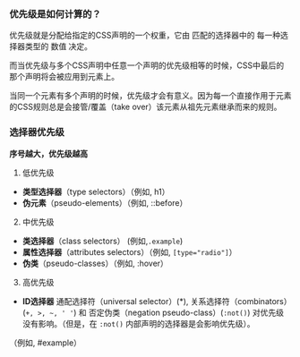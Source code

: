 ### 优先级是如何计算的？

优先级就是分配给指定的CSS声明的一个权重，它由 匹配的选择器中的 每一种选择器类型的 数值 决定。

而当优先级与多个CSS声明中任意一个声明的优先级相等的时候，CSS中最后的那个声明将会被应用到元素上。

当同一个元素有多个声明的时候，优先级才会有意义。因为每一个直接作用于元素的CSS规则总是会接管/覆盖（take over）该元素从祖先元素继承而来的规则。

### 选择器优先级

**序号越大，优先级越高**

1. 低优先级
  * **类型选择器**（type selectors）（例如, h1）
  * **伪元素**（pseudo-elements）（例如, ::before）
2. 中优先级
  * **类选择器**（class selectors） \(例如,`.example`\)
  * **属性选择器**（attributes selectors）（例如, `[type="radio"]`）
  * **伪类**（pseudo-classes）（例如, :hover）
3. 高优先级
  * **ID选择器**
通配选择符（universal selector）(*), 关系选择符（combinators） (`+, >, ~, ' '`)  和 否定伪类（negation pseudo-class）(`:not()`) 对优先级没有影响。（但是，在 `:not()` 内部声明的选择器是会影响优先级）。

（例如, \#example）



